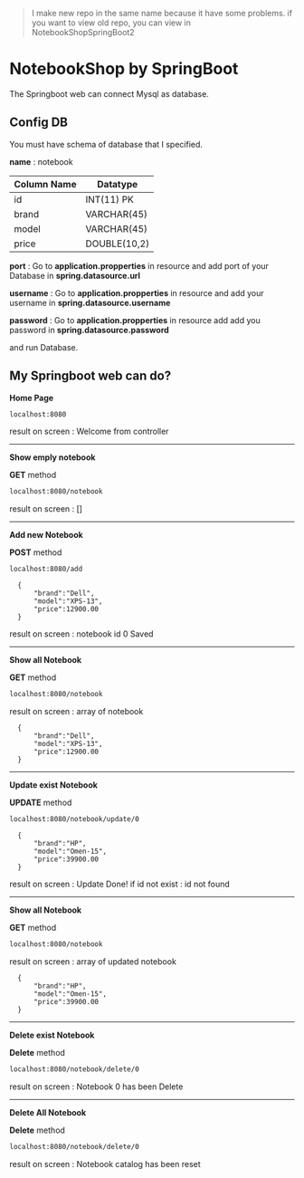 > I make new repo in the same name because it have some problems. if you want to view old repo, you can view in NotebookShopSpringBoot2

# NotebookShop by SpringBoot
The Springboot web can connect Mysql as database.

## Config DB
You must have schema of database that I specified.

**name** : notebook

| Column Name | Datatype |
| ------ | ------ |
| id | INT(11) PK |
| brand | VARCHAR(45) |
| model | VARCHAR(45) |
| price | DOUBLE(10,2) |

**port** : Go to **application.propperties** in resource and add port of your Database in **spring.datasource.url**

**username** : Go to **application.propperties** in resource and add your username in **spring.datasource.username**

**password** : Go to **application.propperties** in resource add add you password in **spring.datasource.password**

and run Database.

## My Springboot web can do?

**Home Page**

```sh
localhost:8080
```

result on screen : Welcome from controller

______

**Show emply notebook**

**GET** method
```sh
localhost:8080/notebook
```

result on screen : []

_______

**Add new Notebook**

**POST** method
```sh
localhost:8080/add
```

```
  {
	  "brand":"Dell",
	  "model":"XPS-13",
	  "price":12900.00
  }
```    

result on screen : notebook id 0 Saved
_______
**Show all Notebook**

**GET** method
```sh
localhost:8080/notebook
```
result on screen : array of notebook
```
  {
	  "brand":"Dell",
	  "model":"XPS-13",
	  "price":12900.00
  }
```    
_______
**Update exist Notebook**

**UPDATE** method
```sh
localhost:8080/notebook/update/0
```
```
  {
	  "brand":"HP",
	  "model":"Omen-15",
	  "price":39900.00
  }
```
result on screen : Update Done!
if id not exist : id not found
_____

**Show all Notebook**

**GET** method
```sh
localhost:8080/notebook
```
result on screen : array of updated notebook
```
  {
	  "brand":"HP",
	  "model":"Omen-15",
	  "price":39900.00
  }
```    
_______

**Delete exist Notebook**

**Delete** method

```sh
localhost:8080/notebook/delete/0
```

result on screen : Notebook 0 has been Delete
_____

**Delete All Notebook**

**Delete** method

```sh
localhost:8080/notebook/delete/0
```
result on screen : Notebook catalog has been reset
